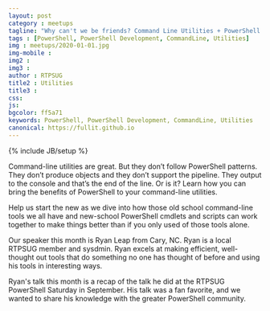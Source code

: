 ```yaml
---
layout: post
category : meetups
tagline: "Why can't we be friends? Command Line Utilities + PowerShell = <3"
tags : [PowerShell, PowerShell Development, CommandLine, Utilities]
img : meetups/2020-01-01.jpg
img-mobile : 
img2 : 
img3 : 
author : RTPSUG
title2 : Utilities
title3 : 
css: 
js: 
bgcolor: ff5a71
keywords: PowerShell, PowerShell Development, CommandLine, Utilities
canonical: https://fullit.github.io
---
```

{% include JB/setup %}

Command-line utilities are great. But they don’t follow PowerShell patterns. They don’t produce objects and they don’t support the pipeline. They output to the console and that’s the end of the line. Or is it? Learn how you can bring the benefits of PowerShell to your command-line utilities.

<!--more-->

Help us start the new as we dive into how those old school command-line tools we all have and new-school PowerShell cmdlets and scripts can work together to make things better than if you only used of those tools alone.

Our speaker this month is Ryan Leap from Cary, NC. Ryan is a local RTPSUG member and sysdmin. Ryan excels at making efficient, well-thought out tools that do something no one has thought of before and using his tools in interesting ways.

Ryan's talk this month is a recap of the talk he did at the RTPSUG PowerShell Saturday in September. His talk was a fan favorite, and we wanted to share his knowledge with the greater PowerShell community.

